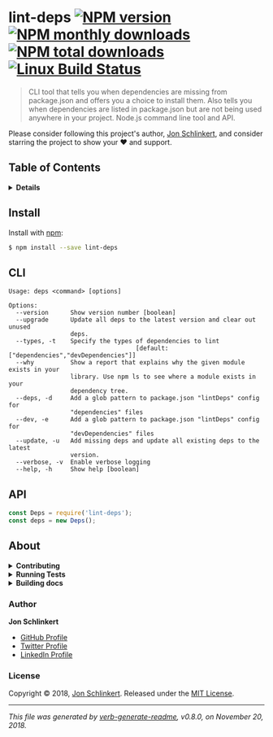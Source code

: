 # lint-deps [![NPM version](https://img.shields.io/npm/v/lint-deps.svg?style=flat)](https://www.npmjs.com/package/lint-deps) [![NPM monthly downloads](https://img.shields.io/npm/dm/lint-deps.svg?style=flat)](https://npmjs.org/package/lint-deps) [![NPM total downloads](https://img.shields.io/npm/dt/lint-deps.svg?style=flat)](https://npmjs.org/package/lint-deps) [![Linux Build Status](https://img.shields.io/travis/lint-deps/lint-deps.svg?style=flat&label=Travis)](https://travis-ci.org/lint-deps/lint-deps)

> CLI tool that tells you when dependencies are missing from package.json and offers you a choice to install them. Also tells you when dependencies are listed in package.json but are not being used anywhere in your project. Node.js command line tool and API.

Please consider following this project's author, [Jon Schlinkert](https://github.com/jonschlinkert), and consider starring the project to show your :heart: and support.

## Table of Contents

<details>
<summary><strong>Details</strong></summary>

- [Install](#install)
- [CLI](#cli)
- [API](#api)
- [About](#about)

</details>

## Install

Install with [npm](https://www.npmjs.com/):

```sh
$ npm install --save lint-deps
```

## CLI

```
Usage: deps <command> [options]

Options:
  --version      Show version number [boolean]
  --upgrade      Update all deps to the latest version and clear out unused
                 deps.
  --types, -t    Specify the types of dependencies to lint
                                   [default: ["dependencies","devDependencies"]]
  --why          Show a report that explains why the given module exists in your
                 library. Use npm ls to see where a module exists in your
                 dependency tree.
  --deps, -d     Add a glob pattern to package.json "lintDeps" config for
                 "dependencies" files
  --dev, -e      Add a glob pattern to package.json "lintDeps" config for
                 "devDependencies" files
  --update, -u   Add missing deps and update all existing deps to the latest
                 version.
  --verbose, -v  Enable verbose logging
  --help, -h     Show help [boolean]
```

## API

```js
const Deps = require('lint-deps');
const deps = new Deps();
```

## About

<details>
<summary><strong>Contributing</strong></summary>

Pull requests and stars are always welcome. For bugs and feature requests, [please create an issue](../../issues/new).

Please read the [contributing guide](.github/contributing.md) for advice on opening issues, pull requests, and coding standards.

</details>

<details>
<summary><strong>Running Tests</strong></summary>

Running and reviewing unit tests is a great way to get familiarized with a library and its API. You can install dependencies and run tests with the following command:

```sh
$ npm install && npm test
```

</details>

<details>
<summary><strong>Building docs</strong></summary>

_(This project's readme.md is generated by [verb](https://github.com/verbose/verb-generate-readme), please don't edit the readme directly. Any changes to the readme must be made in the [.verb.md](.verb.md) readme template.)_

To generate the readme, run the following command:

```sh
$ npm install -g verbose/verb#dev verb-generate-readme && verb
```

</details>

### Author

**Jon Schlinkert**

* [GitHub Profile](https://github.com/jonschlinkert)
* [Twitter Profile](https://twitter.com/jonschlinkert)
* [LinkedIn Profile](https://linkedin.com/in/jonschlinkert)

### License

Copyright © 2018, [Jon Schlinkert](https://github.com/jonschlinkert).
Released under the [MIT License](LICENSE).

***

_This file was generated by [verb-generate-readme](https://github.com/verbose/verb-generate-readme), v0.8.0, on November 20, 2018._